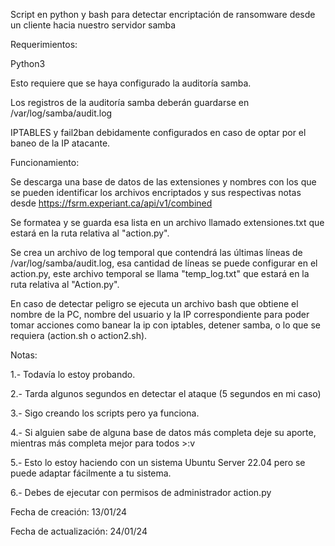Script en python y bash para detectar encriptación de ransomware desde un cliente hacia nuestro servidor samba


Requerimientos:

Python3

Esto requiere que se haya configurado la auditoría samba.

Los registros de la auditoría samba deberán guardarse en /var/log/samba/audit.log

IPTABLES y fail2ban debidamente configurados en caso de optar por el baneo de la IP atacante.


Funcionamiento:

Se descarga una base de datos de las extensiones y nombres con los que se pueden identificar los archivos encriptados y sus respectivas notas desde https://fsrm.experiant.ca/api/v1/combined

Se formatea y se guarda esa lista en un archivo llamado extensiones.txt que estará en la ruta relativa al "action.py".

Se crea un archivo de log temporal que contendrá las últimas líneas de /var/log/samba/audit.log, esa cantidad de líneas se puede configurar en el action.py, este archivo temporal se llama "temp_log.txt" que estará en la ruta relativa al "Action.py".

En caso de detectar peligro se ejecuta un archivo bash que obtiene el nombre de la PC, nombre del usuario y la IP correspondiente para poder tomar acciones como banear la ip con iptables, detener samba, o lo que se requiera (action.sh o action2.sh).



Notas:

1.- Todavía lo estoy probando.

2.- Tarda algunos segundos en detectar el ataque (5 segundos en mi caso)

3.- Sigo creando los scripts pero ya funciona.

4.- Si alguien sabe de alguna base de datos más completa deje su aporte, mientras más completa mejor para todos >:v

5.- Esto lo estoy haciendo con un sistema Ubuntu Server 22.04 pero se puede adaptar fácilmente a tu sistema.

6.- Debes de ejecutar con permisos de administrador action.py


Fecha de creación: 13/01/24

Fecha de actualización: 24/01/24
